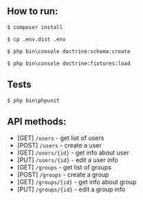 
## How to run:

`$ composer install`

`$ cp .env.dist .env`

`$ php bin\console doctrine:schema:create`

`$ php bin\console doctrine:fixtures:load`

## Tests

`$ php bin\phpunit`

## API methods:

- [GET] `/users` - get list of users
- [POST] `/users` - create a user
- [GET] `/users/{id}` - get info about user
- [PUT] `/users/{id}` - edit a user info
- [GET] `/groups` - get list of groups
- [POST] `/groups` - create a group
- [GET] `/groups/{id}` - get info about group
- [PUT] `/groups/{id}` - edit a group info
